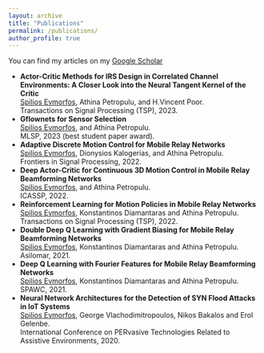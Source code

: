 ```yaml
---
layout: archive
title: "Publications"
permalink: /publications/
author_profile: true
---
```



  You can find my articles on my [Google Scholar](https://scholar.google.com/citations?user=ddQSMq4AAAAJ&hl=el)



<ul class="sparse-list">
        </li>
        <li>
          <b>Actor-Critic Methods for IRS Design in Correlated Channel Environments: A Closer Look into the Neural Tangent Kernel of the Critic</b> <br/>
          <u>Spilios Evmorfos</u>, Athina Petropulu, and H.Vincent Poor. <br/>
          Transactions on Signal Processing (TSP), 2023.<br/>
        </li>
        <li>
          <b>Gflownets for Sensor Selection</b> <br/>
          <u>Spilios Evmorfos</u>, and Athina Petropulu. <br/>
          MLSP, 2023 (best student paper award).<br/>
        </li>
        <li>
          <b>Adaptive Discrete Motion Control for Mobile Relay Networks</b> <br/>
          <u>Spilios Evmorfos</u>, Dionysios Kalogerias, and Athina Petropulu. <br/>
          Frontiers in Signal Processing, 2022.<br/>
          
   </li>
   <li>
          <b>Deep Actor-Critic for Continuous 3D Motion Control in Mobile Relay Beamforming Networks</b> <br/>
          <u>Spilios Evmorfos</u>, and Athina Petropulu. <br/>
          ICASSP, 2022.<br/>
          
   </li>
     <li>
          <b>Reinforcement Learning for Motion Policies in Mobile Relay Networks</b> <br/>
          <u>Spilios Evmorfos</u>, Konstantinos Diamantaras and Athina Petropulu. <br/>
          Transactions on Signal Processing (TSP), 2022.<br/>
          
   </li>

  <li>
          <b>Double Deep Q Learning with Gradient Biasing for Mobile Relay Beamforming Networks</b> <br/>
          <u>Spilios Evmorfos</u>, Konstantinos Diamantaras and Athina Petropulu. <br/>
          Asilomar, 2021.<br/>
          
  
   <li>
          <b>Deep Q Learning with Fourier Features for Mobile Relay Beamforming Networks</b> <br/>
          <u>Spilios Evmorfos</u>, Konstantinos Diamantaras and Athina Petropulu. <br/>
          SPAWC, 2021.<br/>
        
  
   
  
   <li>
          <b>Neural Network Architectures for the Detection of SYN Flood Attacks in IoT Systems</b> <br/>
          <u>Spilios Evmorfos</u>, George Vlachodimitropoulos, Nikos Bakalos and Erol Gelenbe. <br/>
          International Conference on PERvasive Technologies Related to Assistive Environments, 2020.<br/>
         
       
    
     
